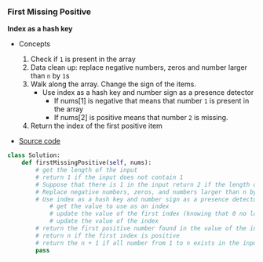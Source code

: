 ### First Missing Positive
**Index as a hash key**
- Concepts
    1. Check if `1` is present in the array 
    2. Data clean up: replace negative numbers, zeros and number larger than `n` by `1`s 
    3. Walk along the array. Change the sign of the items.
        - Use index as a hash key and number sign as a presence detector
            - If nums[1] is negative that means that number `1` is present in the array
            - If nums[2] is positive means that number `2` is missing.
    4. Return the index of the first positive item
    
- [Source code](source/Hashmap.py)
```python
class Solution:
    def firstMissingPositive(self, nums):
        # get the length of the input         
        # return 1 if the input does not contain 1        
        # Suppose that there is 1 in the input return 2 if the length of the input is 1          
        # Replace negative numbers, zeros, and numbers larger than n by 1s (since 1 already exists).
        # Use index as a hash key and number sign as a presence detector.
            # get the value to use as an index
            # update the value of the first index (knowing that 0 no longer exist) if the index equals to n
            # update the value of the index            
        # return the first positive number found in the value of the index         
        # return n if the first index is positive
        # return the n + 1 if all number from 1 to n exists in the input 
        pass
```